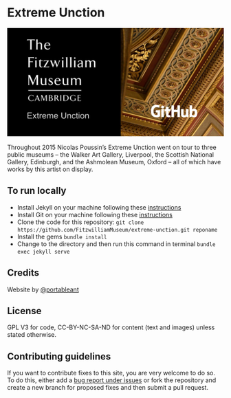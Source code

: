 # Extreme Unction

![Extreme Unction card](/images/extreme.jpg)

Throughout 2015 Nicolas Poussin’s Extreme Unction went on tour to three public museums – the Walker Art Gallery, Liverpool, the Scottish National Gallery, Edinburgh, and the Ashmolean Museum, Oxford – all of which have works by this artist on display.


## To run locally

* Install Jekyll on your machine following these [instructions](https://jekyllrb.com/docs/installation/)
* Install Git on your machine following these [instructions](https://git-scm.com/book/en/v2/Getting-Started-Installing-Git)
* Clone the code for this repository:
   `git clone https://github.com/FitzwilliamMuseum/extreme-unction.git reponame`
* Install the gems
   `bundle install`
* Change to the directory and then run this command in terminal `bundle exec jekyll serve`


## Credits

Website by [@portableant](https://github.com/portableant)

## License

GPL V3 for code, CC-BY-NC-SA-ND for content (text and images) unless stated otherwise.

## Contributing guidelines

If you want to contribute fixes to this site, you are very welcome to do so. To do this, either add a [bug report under issues](https://github.com/FitzwilliamMuseum/extreme-unction/issues) or fork the repository and create a new branch for proposed fixes and then submit a pull request.
